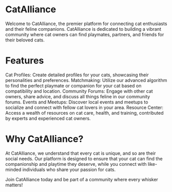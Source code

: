 # CatAlliance
Welcome to CatAlliance, the premier platform for connecting cat enthusiasts and their feline companions. CatAlliance is dedicated to building a vibrant community where cat owners can find playmates, partners, and friends for their beloved cats.

# Features
Cat Profiles: Create detailed profiles for your cats, showcasing their personalities and preferences.
Matchmaking: Utilize our advanced algorithm to find the perfect playmate or companion for your cat based on compatibility and location.
Community Forums: Engage with other cat owners, share advice, and discuss all things feline in our community forums.
Events and Meetups: Discover local events and meetups to socialize and connect with fellow cat lovers in your area.
Resource Center: Access a wealth of resources on cat care, health, and training, contributed by experts and experienced cat owners.

# Why CatAlliance?
At CatAlliance, we understand that every cat is unique, and so are their social needs. Our platform is designed to ensure that your cat can find the companionship and playtime they deserve, while you connect with like-minded individuals who share your passion for cats.

Join CatAlliance today and be part of a community where every whisker matters!

